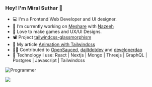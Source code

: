 ### Hey! I'm Miral Suthar 👋

- 💻 I'm a Frontend Web Developer and UI designer.
- 🌱 I’m currently working on [Meshare](https://meshare.me/) with [Nazeeh](https://github.com/Nazeeh21)
- 💚 Love to make games and UX/UI Designs.
- 📽️ Project [tailwindcss-glassmorphism](https://tailwindcss-glassmorphism.vercel.app/)
- 📖 My article [Animation with Tailwindcss](https://miralsuthar.hashnode.dev/svg-animation-using-tailwindcss)
- 👷‍♂️ Contributed to [OpenSauced](https://github.com/open-sauced/open-sauced), [dailtdotdev](https://github.com/dailydotdev/apps) and [developerdao](https://github.com/Developer-DAO/developer-dao)
- 🧰 Technology I use: React | Nextjs | Mongo | Threejs | GraphQL | Postgres | Javascript | Tailwindcss

![Programmer](https://user-images.githubusercontent.com/57826091/114713794-1a0d7980-9d4f-11eb-8962-36d7b8db6046.gif)
 
<img src="https://github-readme-stats.vercel.app/api?username=miralsuthar&&show_icons=true&title_color=ffffff&icon_color=bb2acf&text_color=daf7dc&bg_color=150e56" />


